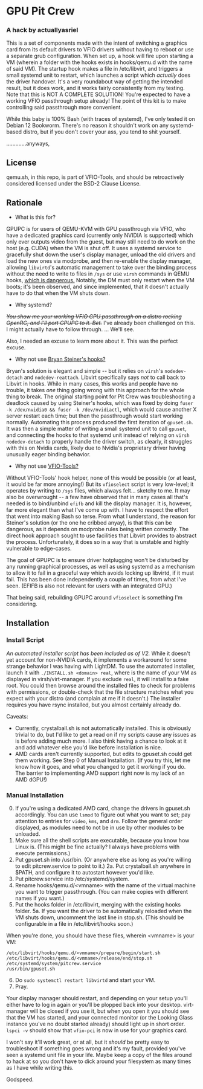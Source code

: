 # GPU Pit Crew 
### A hack by actuallyasriel

This is a set of components made with the intent of switching a graphics card from its default drivers to VFIO drivers without having to reboot or use a separate grub configuration. When set up, a hook will fire upon starting a VM (wherein a folder with the hooks exists in hooks/qemu.d with the name of said VM). The startup hook makes a file in /etc/libvirt, and triggers a small systemd unit to restart, which launches a script which *actually* does the driver handover.
It's a very roundabout way of getting the intended result, but it does work, and it works fairly consistently from my testing.
Note that this is NOT A COMPLETE SOLUTION! You're expected to have a working VFIO passthrough setup already! The point of this kit is to make controlling said passthrough more convenient.

While this baby is 100% Bash (with traces of systemd), I've only tested it on Debian 12 Bookworm. There's no reason it shouldn't work on any systemd-based distro, but if you don't cover your ass, you tend to shit yourself.

.............anyways,

## License
qemu.sh, in this repo, is part of VFIO-Tools, and should be retroactively considered licensed under the BSD-2 Clause License.

## Rationale
- What is this for?

GPUPC is for users of QEMU-KVM with GPU passthrough via VFIO, who have a dedicated graphics card (currently only NVIDIA is supported) which only ever outputs video from the guest, but may still need to do work on the host (e.g. CUDA) when the VM is shut off. It uses a systemd service to gracefully shut down the user's display manager, unload the old drivers and load the new ones via modprobe, and then re-enable the display manager, allowing `libvirtd`'s automatic management to take over the binding process without the need to write to files in `/sys` or use `virsh` commands in QEMU hooks, [which is dangerous.](https://www.libvirt.org/hooks.html#calling-libvirt-functions-from-within-a-hook-script) Notably, the DM must only restart when the VM boots; it's been observed, and since implemented, that it doesn't actually have to do that when the VM shuts down.

- Why systemd?

~~*You show me your working VFIO GPU passthrough on a distro rocking OpenRC, and I'll port GPUPC to it. Bet.*~~ I've already been challenged on this. I might actually have to follow through. ... We'll see.

Also, I needed an excuse to learn more about it. This was the perfect excuse. 

- Why not use [Bryan Steiner's hooks?](https://github.com/bryansteiner/gpu-passthrough-tutorial?tab=readme-ov-file#part1.2)

Bryan's solution is elegant and simple -- but it relies on `virsh`'s `nodedev-detach` and `nodedev-reattach`. Libvirt specifically says *not* to call back to Libvirt in hooks. While in many cases, this works and people have no trouble, it takes *one* thing going wrong with this approach for the whole thing to break. The original starting point for Pit Crew was troubleshooting a deadlock caused by using Steiner's hooks, which was fixed by doing `fuser -k /dev/nvidia0 && fuser -k /dev/nvidiactl`, which would cause another X server restart each time; but then the passthrough would start working normally. Automating this process produced the first iteration of `gpuset.sh`. It was then a simple matter of writing a small systemd unit to call `gpuset`, and connecting the hooks to that systemd unit instead of relying on `virsh nodedev-detach` to properly handle the driver switch, as clearly, it struggles with this on Nvidia cards, likely due to Nvidia's proprietary driver having unusually eager binding behavior.

- Why not use [VFIO-Tools?](https://github.com/PassthroughPOST/VFIO-Tools)
  
Without VFIO-Tools' hook helper, none of this would be possible (or at least, it would be far more annoying!) But its `vfioselect` script is very low-level; it operates by writing to `/sys` files, which always felt... sketchy to me. It may also be overwrought -- a few have observed that in many cases all that's needed is to bind/unbind `efifb` and kill the display manager. It is, however, far more elegant than what I've come up with. I have to respect the effort that went into making Bash so terse.
From what I understand, the reason for Steiner's solution (or the one he cribbed anyay), is that this can be dangerous, as it depends on modprobe rules being written correctly. The direct hook approach sought to use facilities that Libvirt provides to abstract the process. Unfortunately, it does so in a way that is unstable and highly vulnerable to edge-cases.

The goal of GPUPC is to ensure driver hotplugging won't be disturbed by any running graphical processes, as well as using systemd as a mechanism to allow it to fail in a graceful way which avoids locking up libvirtd, if it must fail. This has been done independently a couple of times, from what I've seen. (EFIFB is also not relevant for users with an integrated GPU.)

That being said, rebuilding GPUPC around `vfioselect` is something I'm considering.

## Installation

### Install Script
*An automated installer script has been included as of V2.* While it doesn't yet account for non-NVIDIA cards, it implements a workaround for some strange behavior I was having with LightDM. To use the automated installer, launch it with `./INSTALL.sh <domain> real`, where <domain> is the name of your VM as displayed in virsh/virt-manager. If you exclude `real`, it will install to a fake root. You could then browse around the installed files to check for problems with permissions, or double-check that the file structure matches what you expect with your distro (and complain at me if it doesn't.) The installer requires you have rsync installed, but you almost certainly already do.

Caveats:
- Currently, crystalball.sh is not automatically installed. This is obviously trivial to do, but I'd like to get a read on if my scripts cause any issues as is before adding much more. I also think having a chance to look at it and add whatever else you'd like before installation is nice.
- AMD cards aren't currently supported, but edits to gpuset.sh could get them working. See Step 0 of Manual Installation. (If you try this, let me know how it goes, and what you changed to get it working if you do. The barrier to implementing AMD support right now is my lack of an AMD dGPU!)

### Manual Installation
0. If you're using a dedicated AMD card, change the drivers in gpuset.sh accordingly. You can use `lsmod` to figure out what you want to set; pay attention to entries for `video`, `kms`, and `drm`. Follow the general order displayed, as modules need to not be in use by other modules to be unloaded.
1. Make sure all the shell scripts are executable, because you know how Linux is. (This might be fine actually? I always have problems with execute permissions.)
2. Put gpuset.sh into /usr/bin. (Or anywhere else as long as you're willing to edit pitcrew.service to point to it.)
2a. Put crystalball.sh anywhere in $PATH, and configure it to autostart however you'd like.
3. Put pitcrew.service into /etc/systemd/system.
4. Rename hooks/qemu.d/\<vmname\> with the name of the virtual machine you want to trigger passthrough. (You can make copies with different names if you want.)
5. Put the hooks folder in /etc/libvirt, merging with the existing hooks folder.
5a. If you want the driver to be automatically reloaded when the VM shuts down, uncomment the last line in stop.sh. (This should be configurable in a file in /etc/libvirt/hooks soon.)

When you're done, you should have these files, wherein \<vmname\> is your VM:
```
/etc/libvirt/hooks/qemu.d/<vmname>/prepare/begin/start.sh
/etc/libvirt/hooks/qemu.d/<vmname>/release/end/stop.sh
/etc/systemd/system/pitcrew.service
/usr/bin/gpuset.sh
```
6. Do `sudo systemctl restart libvirtd` and start your VM.
7. Pray.

Your display manager should restart, and depending on your setup you'll either have to log in again or you'll be plopped back into your desktop. virt-manager will be closed if you use it, but when you open it you should see that the VM has started, and your connected monitor (or the Looking Glass instance you've no doubt started already) should light up in short order. `lspci -v` should show that `vfio-pci` is now in use for your graphics card.

I won't say it'll work great, or at all, but it *should* be pretty easy to troubleshoot if something goes wrong and it's my fault, provided you've seen a systemd unit file in your life. Maybe keep a copy of the files around to hack at so you don't have to dick around your filesystem as many times as I have while writing this.

Godspeed.
